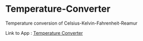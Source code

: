 # Temperature-Converter
Temperature conversion of Celsius-Kelvin-Fahrenheit-Reamur

Link to App : [Temperature Converter](https://codepen.io/drakonim/full/GRJbKvd)